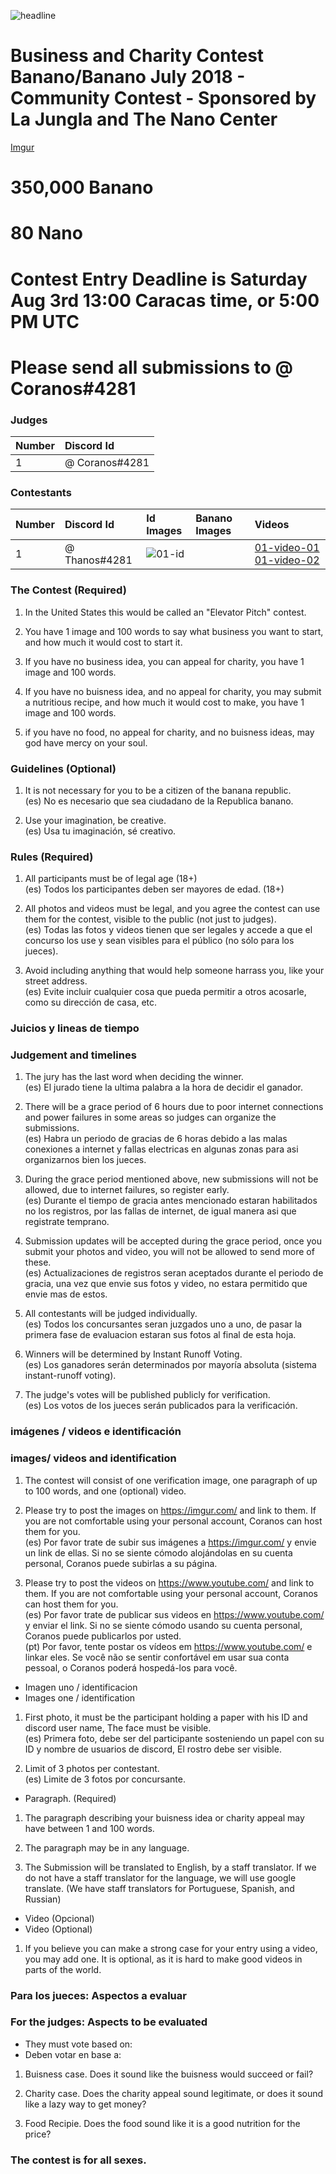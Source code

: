 
![headline](??)
# Business and Charity Contest Banano/Banano July 2018 - Community Contest - Sponsored by La Jungla and The Nano Center
[Imgur](https://i.imgur.com/BE2giLK.jpg)
# 350,000 Banano
# 80 Nano
# Contest Entry Deadline is Saturday Aug 3rd 13:00 Caracas time, or 5:00 PM UTC

# Please send all submissions to @ Coranos#4281

### Judges
| Number | Discord Id                         |
|:------ |:---------------------------------- |
| 1      | @ Coranos#4281                      |

### Contestants
| Number | Discord Id                   | Id Images | Banano Images | Videos                                      |
|:------ | :--------------------------- |:--------- |:------------- |:------------------------------------------- |
| 1      | @ Thanos#4281                |![01-id]   |               | [01-video-01] [01-video-02]                 |

[01-id]: https://coranos.github.io/bananos/thanos/thananos.png "thumbnail"
[01-video-01]: https://coranos.github.io/bananos/thanos/thananos.png "video-1"
[01-video-02]: https://coranos.github.io/bananos/thanos/thananos.png "video-2"

### The Contest (Required)
1. In the United States this would be called an "Elevator Pitch" contest.

2. You have 1 image and 100 words to say what business you want to start, and how much it would cost to start it.

3. If you have no business idea, you can appeal for charity, you have 1 image and 100 words.

4. If you have no buisness idea, and no appeal for charity, you may submit a nutritious recipe, and how much it would cost to make, you have 1 image and 100 words.

5. if you have no food, no appeal for charity, and no buisness ideas, may god have mercy on your soul.

### Guidelines (Optional)

1. It is not necessary for you to be a citizen of the banana republic.  
(es) No es necesario que sea ciudadano de la Republica banano.  


2. Use your imagination, be creative.  
(es) Usa tu imaginación, sé creativo.  

### Rules (Required)
		
1. All participants must be of legal age (18+)  
(es) Todos los participantes deben ser mayores de edad. (18+)  

2. All photos and videos must be legal, and you agree the contest can use them for the contest, visible to the public (not just to judges).  
(es) Todas las fotos y videos tienen que ser legales y accede a que el concurso los use y sean visibles para el público (no sólo para los jueces).  

3. Avoid including anything that would help someone harrass you, like your street address.  
(es) Evite incluir cualquier cosa que pueda permitir a otros acosarle, como su dirección de casa, etc.  

		
### Juicios y lineas de tiempo

### Judgement and timelines

1. The jury has the last word when deciding the winner.  
(es) El jurado tiene la ultima palabra a la hora de decidir el ganador.   

2. There will be a grace period of 6 hours due to poor internet connections and power failures in some areas so judges can organize the submissions.  
(es) Habra un periodo de gracias de 6 horas debido a las malas conexiones a internet y fallas electricas en algunas zonas para asi organizarnos bien los jueces.  

3. During the grace period mentioned above, new submissions will not be allowed, due to internet failures, so register early.  
(es) Durante el tiempo de gracia antes mencionado estaran habilitados no los registros, por las fallas de internet, de igual manera asi que registrate temprano.  
	
4. Submission updates will be accepted during the grace period, once you submit your photos and video, you will not be allowed to send more of these.  
(es) Actualizaciones de registros seran aceptados durante el periodo de gracia, una vez que envie sus fotos y video, no estara permitido que envie mas de estos.  

5. All contestants will be judged individually.  
(es) Todos los concursantes seran juzgados uno a uno, de pasar la primera fase de evaluacion estaran sus fotos al final de esta hoja.  

6. Winners will be determined by Instant Runoff Voting.  
(es) Los ganadores serán determinados por mayoría absoluta (sistema instant-runoff voting).  

7. The judge's votes will be published publicly for verification.  
(es) Los votos de los jueces serán publicados para la verificación.  

### imágenes / videos e identificación

### images/ videos and identification

1. The contest will consist of one verification image, one paragraph of up to 100 words, and one (optional) video.  

2. Please try to post the images on https://imgur.com/ and link to them. If you are not comfortable using your personal account, Coranos can host them for you.  
(es) Por favor trate de subir sus imágenes a https://imgur.com/ y envie un link de ellas. Si no se siente cómodo alojándolas en su cuenta personal, Coranos puede subirlas a su página.  

3. Please try to post the videos on https://www.youtube.com/ and link to them. If you are not comfortable using your personal account, Coranos can host them for you.  
(es) Por favor trate de publicar sus videos en https://www.youtube.com/ y enviar el link. Si no se siente cómodo usando su cuenta personal, Coranos puede publicarlos por usted.  
(pt) Por favor, tente postar os vídeos em https://www.youtube.com/ e linkar eles. Se você não se sentir confortável em usar sua conta pessoal, o Coranos poderá hospedá-los para você.  

* Imagen uno / identificacion
* Images one / identification

1. First photo, it must be the participant holding a paper with his ID and discord user name, The face must be visible.  
(es) Primera foto, debe ser del participante sosteniendo un papel con su ID y nombre de usuarios de discord, El rostro debe ser visible.  

2. Limit of 3 photos per contestant.  
(es) Limite de 3 fotos por concursante.  

* Paragraph. (Required)

1. The paragraph describing your buisness idea or charity appeal may have between 1 and 100 words.  

2. The paragraph may be in any language.  

3. The Submission will be translated to English, by a staff translator. If we do not have a staff translator for the language, we will use google translate. (We have staff translators for Portuguese, Spanish, and Russian)  

* Video (Opcional)
* Video (Optional)

1. If you believe you can make a strong case for your entry using a video, you may add one. It is optional, as it is hard to make good videos in parts of the world.  

### Para los jueces: Aspectos a evaluar

### For the judges: Aspects to be evaluated

* They must vote based on:  
* Deben votar en base a:  

1. Buisness case. Does it sound like the buisness would succeed or fail?  

2. Charity case. Does the charity appeal sound legitimate, or does it sound like a lazy way to get money?  

3. Food Recipie. Does the food sound like it is a good nutrition for the price?  

### The contest is for all sexes.

